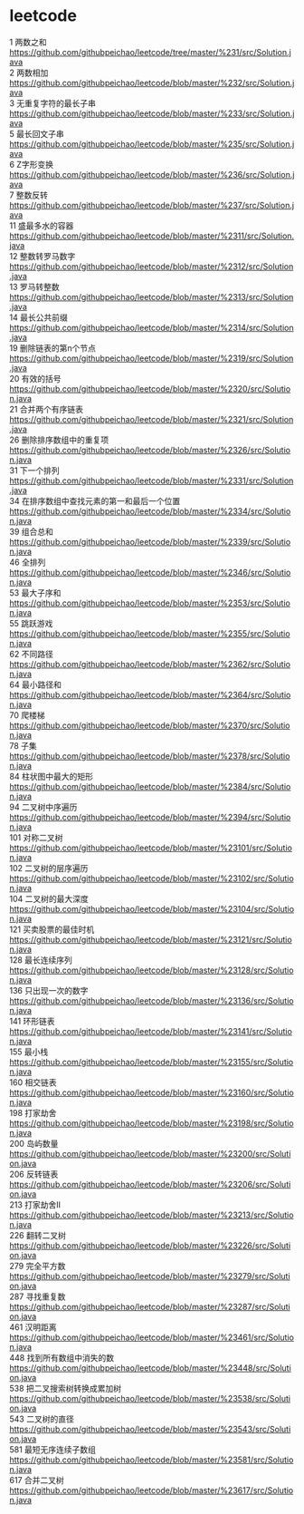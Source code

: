 # leetcode
1 两数之和 https://github.com/githubpeichao/leetcode/tree/master/%231/src/Solution.java  
2 两数相加 https://github.com/githubpeichao/leetcode/blob/master/%232/src/Solution.java  
3 无重复字符的最长子串 https://github.com/githubpeichao/leetcode/blob/master/%233/src/Solution.java  
5 最长回文子串 https://github.com/githubpeichao/leetcode/blob/master/%235/src/Solution.java  
6 Z字形变换 https://github.com/githubpeichao/leetcode/blob/master/%236/src/Solution.java  
7 整数反转 https://github.com/githubpeichao/leetcode/blob/master/%237/src/Solution.java  
11 盛最多水的容器 https://github.com/githubpeichao/leetcode/blob/master/%2311/src/Solution.java  
12 整数转罗马数字 https://github.com/githubpeichao/leetcode/blob/master/%2312/src/Solution.java  
13 罗马转整数 https://github.com/githubpeichao/leetcode/blob/master/%2313/src/Solution.java  
14 最长公共前缀 https://github.com/githubpeichao/leetcode/blob/master/%2314/src/Solution.java  
19 删除链表的第n个节点 https://github.com/githubpeichao/leetcode/blob/master/%2319/src/Solution.java  
20 有效的括号 https://github.com/githubpeichao/leetcode/blob/master/%2320/src/Solution.java  
21 合并两个有序链表 https://github.com/githubpeichao/leetcode/blob/master/%2321/src/Solution.java  
26 删除排序数组中的重复项 https://github.com/githubpeichao/leetcode/blob/master/%2326/src/Solution.java  
31 下一个排列 https://github.com/githubpeichao/leetcode/blob/master/%2331/src/Solution.java  
34 在排序数组中查找元素的第一和最后一个位置 https://github.com/githubpeichao/leetcode/blob/master/%2334/src/Solution.java  
39 组合总和 https://github.com/githubpeichao/leetcode/blob/master/%2339/src/Solution.java  
46 全排列 https://github.com/githubpeichao/leetcode/blob/master/%2346/src/Solution.java  
53 最大子序和 https://github.com/githubpeichao/leetcode/blob/master/%2353/src/Solution.java  
55 跳跃游戏 https://github.com/githubpeichao/leetcode/blob/master/%2355/src/Solution.java  
62 不同路径 https://github.com/githubpeichao/leetcode/blob/master/%2362/src/Solution.java  
64 最小路径和 https://github.com/githubpeichao/leetcode/blob/master/%2364/src/Solution.java  
70 爬楼梯 https://github.com/githubpeichao/leetcode/blob/master/%2370/src/Solution.java  
78 子集 https://github.com/githubpeichao/leetcode/blob/master/%2378/src/Solution.java  
84 柱状图中最大的矩形 https://github.com/githubpeichao/leetcode/blob/master/%2384/src/Solution.java  
94 二叉树中序遍历 https://github.com/githubpeichao/leetcode/blob/master/%2394/src/Solution.java  
101 对称二叉树 https://github.com/githubpeichao/leetcode/blob/master/%23101/src/Solution.java  
102 二叉树的层序遍历 https://github.com/githubpeichao/leetcode/blob/master/%23102/src/Solution.java  
104 二叉树的最大深度 https://github.com/githubpeichao/leetcode/blob/master/%23104/src/Solution.java  
121 买卖股票的最佳时机 https://github.com/githubpeichao/leetcode/blob/master/%23121/src/Solution.java  
128 最长连续序列 https://github.com/githubpeichao/leetcode/blob/master/%23128/src/Solution.java  
136 只出现一次的数字 https://github.com/githubpeichao/leetcode/blob/master/%23136/src/Solution.java  
141 环形链表 https://github.com/githubpeichao/leetcode/blob/master/%23141/src/Solution.java  
155 最小栈 https://github.com/githubpeichao/leetcode/blob/master/%23155/src/Solution.java  
160 相交链表 https://github.com/githubpeichao/leetcode/blob/master/%23160/src/Solution.java  
198 打家劫舍 https://github.com/githubpeichao/leetcode/blob/master/%23198/src/Solution.java  
200 岛屿数量 https://github.com/githubpeichao/leetcode/blob/master/%23200/src/Solution.java  
206 反转链表 https://github.com/githubpeichao/leetcode/blob/master/%23206/src/Solution.java  
213 打家劫舍II https://github.com/githubpeichao/leetcode/blob/master/%23213/src/Solution.java  
226 翻转二叉树 https://github.com/githubpeichao/leetcode/blob/master/%23226/src/Solution.java  
279 完全平方数 https://github.com/githubpeichao/leetcode/blob/master/%23279/src/Solution.java  
287 寻找重复数 https://github.com/githubpeichao/leetcode/blob/master/%23287/src/Solution.java  
461 汉明距离 https://github.com/githubpeichao/leetcode/blob/master/%23461/src/Solution.java  
448 找到所有数组中消失的数 https://github.com/githubpeichao/leetcode/blob/master/%23448/src/Solution.java  
538 把二叉搜索树转换成累加树 https://github.com/githubpeichao/leetcode/blob/master/%23538/src/Solution.java  
543 二叉树的直径 https://github.com/githubpeichao/leetcode/blob/master/%23543/src/Solution.java  
581 最短无序连续子数组 https://github.com/githubpeichao/leetcode/blob/master/%23581/src/Solution.java  
617 合并二叉树 https://github.com/githubpeichao/leetcode/blob/master/%23617/src/Solution.java  
